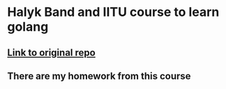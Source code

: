 <h1>Halyk Band and IITU course to learn golang</h1>

<a href="https://github.com/nightlord189/halyk-iitu-golang"><h2>Link to original repo</h2></a>

<h2>There are my homework from this course</h2>